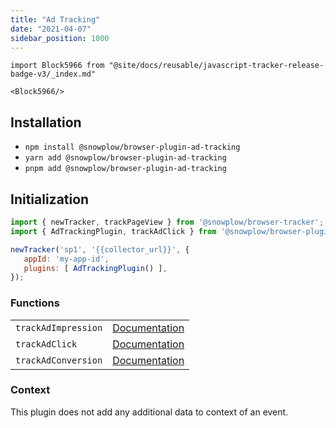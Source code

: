 ```yaml
---
title: "Ad Tracking"
date: "2021-04-07"
sidebar_position: 1000
---
```


```mdx-code-block
import Block5966 from "@site/docs/reusable/javascript-tracker-release-badge-v3/_index.md"

<Block5966/>
```

## Installation

- `npm install @snowplow/browser-plugin-ad-tracking`
- `yarn add @snowplow/browser-plugin-ad-tracking`
- `pnpm add @snowplow/browser-plugin-ad-tracking`

## Initialization

```javascript
import { newTracker, trackPageView } from '@snowplow/browser-tracker';
import { AdTrackingPlugin, trackAdClick } from '@snowplow/browser-plugin-ad-tracking';

newTracker('sp1', '{{collector_url}}', { 
   appId: 'my-app-id', 
   plugins: [ AdTrackingPlugin() ],
});
```

### Functions

<table class="has-fixed-layout"><tbody><tr><td><code>trackAdImpression</code></td><td><a href="/docs/collecting-data/collecting-from-own-applications/javascript-trackers/web-tracker/previous-versions/browser-tracker-v3-reference/tracking-events/#trackAdImpression">Documentation</a></td></tr><tr><td><code>trackAdClick</code></td><td><a href="/docs/collecting-data/collecting-from-own-applications/javascript-trackers/web-tracker/previous-versions/browser-tracker-v3-reference/tracking-events/#trackAdClick">Documentation</a></td></tr><tr><td><code>trackAdConversion</code></td><td><a href="/docs/collecting-data/collecting-from-own-applications/javascript-trackers/web-tracker/previous-versions/browser-tracker-v3-reference/tracking-events/#trackAdConversion">Documentation</a></td></tr></tbody></table>

### Context

This plugin does not add any additional data to context of an event.
